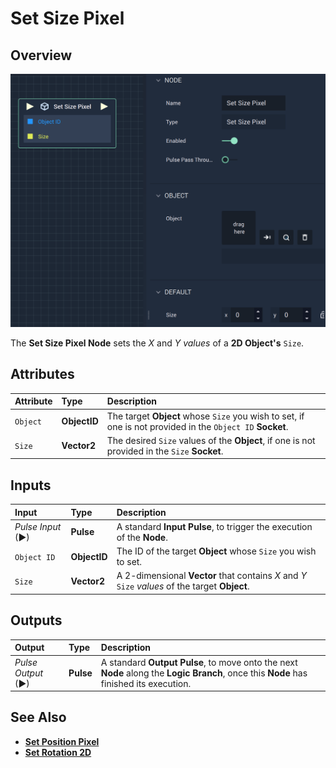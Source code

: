 # Set Size Pixel

## Overview

![The Set Size Pixel Node.](../../../.gitbook/assets/setsizepixel.png)

The **Set Size Pixel Node** sets the _X_ and _Y values_ of a **2D Object's** `Size`.

## Attributes

| Attribute | Type | Description |
| :--- | :--- | :--- |
| `Object` | **ObjectID** | The target **Object** whose `Size` you wish to set, if one is not provided in the `Object ID` **Socket**. |
| `Size` | **Vector2** | The desired `Size` values of the **Object**, if one is not provided in the `Size` **Socket**. |

## Inputs

| Input | Type | Description |
| :--- | :--- | :--- |
| _Pulse Input_ \(►\) | **Pulse** | A standard **Input Pulse**, to trigger the execution of the **Node**. |
| `Object ID` | **ObjectID** | The ID of the target **Object** whose `Size` you wish to set. |
| `Size` | **Vector2** | A 2-dimensional **Vector** that contains _X_ and _Y_ `Size` _values_ of the target **Object**. |

## Outputs

| Output | Type | Description |
| :--- | :--- | :--- |
| _Pulse Output_ \(►\) | **Pulse** | A standard **Output Pulse**, to move onto the next **Node** along the **Logic Branch**, once this **Node** has finished its execution. |

## See Also

* [**Set Position Pixel**](set-position-pixel.md)
* [**Set Rotation 2D**](set-rotation-pixel.md)

